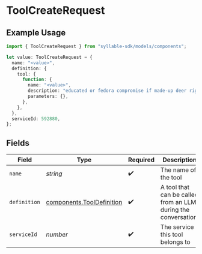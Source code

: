 # ToolCreateRequest

## Example Usage

```typescript
import { ToolCreateRequest } from "syllable-sdk/models/components";

let value: ToolCreateRequest = {
  name: "<value>",
  definition: {
    tool: {
      function: {
        name: "<value>",
        description: "educated or fedora compromise if made-up deer rightfully",
        parameters: {},
      },
    },
  },
  serviceId: 592880,
};
```

## Fields

| Field                                                                  | Type                                                                   | Required                                                               | Description                                                            |
| ---------------------------------------------------------------------- | ---------------------------------------------------------------------- | ---------------------------------------------------------------------- | ---------------------------------------------------------------------- |
| `name`                                                                 | *string*                                                               | :heavy_check_mark:                                                     | The name of the tool                                                   |
| `definition`                                                           | [components.ToolDefinition](../../models/components/tooldefinition.md) | :heavy_check_mark:                                                     | A tool that can be called from an LLM during the conversation.         |
| `serviceId`                                                            | *number*                                                               | :heavy_check_mark:                                                     | The service this tool belongs to                                       |
